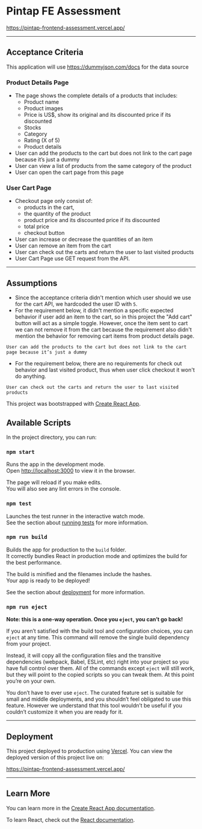 # Pintap FE Assessment
https://pintap-frontend-assessment.vercel.app/

---

## Acceptance Criteria
This application will use https://dummyjson.com/docs for the data source

### Product Details Page
- The page shows the complete details of a products that includes:
  - Product name
  - Product images
  - Price is US$, show its original and its discounted price if its discounted
  - Stocks
  - Category
  - Rating (X of 5)
  - Product details
- User can add the products to the cart but does not link to the cart page because it’s
just a dummy
- User can view a list of products from the same category of the product
- User can open the cart page from this page

### User Cart Page
- Checkout page only consist of:
  - products in the cart,
  - the quantity of the product
  - product price and its discounted price if its discounted
  - total price
  - checkout button
- User can increase or decrease the quantities of an item
- User can remove an item from the cart
- User can check out the carts and return the user to last visited products
- User Cart Page use GET request from the API.

---

## Assumptions
- Since the acceptance criteria didn't mention which user should we use for the cart API, we hardcoded the user ID with `5`.
- For the requirement below, it didn't mention a specific expected behavior if user add an item to the cart, so in this project the "Add cart" button will act as a simple toggle. However, once the item sent to cart we can not remove it from the cart because the requirement also didn't mention the behavior for removing cart items from product details page.
```
User can add the products to the cart but does not link to the cart page because it’s just a dummy
```
- For the requirement below, there are no requirements for check out behavior and last visited product, thus when user click checkout it won't do anything.
```
User can check out the carts and return the user to last visited products
```

This project was bootstrapped with [Create React App](https://github.com/facebook/create-react-app).

## Available Scripts

In the project directory, you can run:

### `npm start`

Runs the app in the development mode.\
Open [http://localhost:3000](http://localhost:3000) to view it in the browser.

The page will reload if you make edits.\
You will also see any lint errors in the console.

### `npm test`

Launches the test runner in the interactive watch mode.\
See the section about [running tests](https://facebook.github.io/create-react-app/docs/running-tests) for more information.

### `npm run build`

Builds the app for production to the `build` folder.\
It correctly bundles React in production mode and optimizes the build for the best performance.

The build is minified and the filenames include the hashes.\
Your app is ready to be deployed!

See the section about [deployment](https://facebook.github.io/create-react-app/docs/deployment) for more information.

### `npm run eject`

**Note: this is a one-way operation. Once you `eject`, you can’t go back!**

If you aren’t satisfied with the build tool and configuration choices, you can `eject` at any time. This command will remove the single build dependency from your project.

Instead, it will copy all the configuration files and the transitive dependencies (webpack, Babel, ESLint, etc) right into your project so you have full control over them. All of the commands except `eject` will still work, but they will point to the copied scripts so you can tweak them. At this point you’re on your own.

You don’t have to ever use `eject`. The curated feature set is suitable for small and middle deployments, and you shouldn’t feel obligated to use this feature. However we understand that this tool wouldn’t be useful if you couldn’t customize it when you are ready for it.

---

## Deployment
This project deployed to production using [Vercel](https://vercel.com). You can view the deployed version of this project live on:

https://pintap-frontend-assessment.vercel.app/

---

## Learn More

You can learn more in the [Create React App documentation](https://facebook.github.io/create-react-app/docs/getting-started).

To learn React, check out the [React documentation](https://reactjs.org/).

